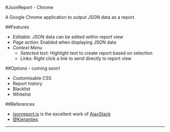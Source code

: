 #JsonReport - Chrome

A Google Chrome application to output JSON data as a report.

##Features
* *Editable*: JSON data can be edited within report view
* *Page action*: Enabled when displaying JSON data
* *Context Menu*
  * *Selected text*: Highlight text to create report based on selection
  * *Links*: Right click a link to send directly to report view

##Options - coming soon!
- Customisable CSS
- Report history
- Blacklist
- Whitelist

##References
+ [jsonreport.js] is the excellent work of [AjaxStack]
+ [@Kieranties]


---
[jsonreport.js]: https://github.com/AjaxStack/AjaxStack/blob/master/src/jsonreport/jsonreport.js
[AjaxStack]: https://github.com/AjaxStack/AjaxStack
[@Kieranties]: http://twitter.com/kieranties